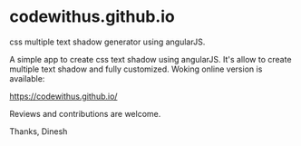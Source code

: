 # codewithus.github.io

css multiple text shadow generator using angularJS.

A simple app to create css text shadow using angularJS. It's allow to create multiple text shadow and fully customized. Woking online version is available:

https://codewithus.github.io/

Reviews and contributions are welcome.

Thanks, 
Dinesh
